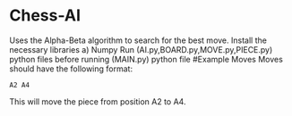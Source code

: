 # Chess-AI

Uses the Alpha-Beta algorithm to search for the best move.
Install the necessary libraries 
a) Numpy
Run (AI.py,BOARD.py,MOVE.py,PIECE.py) python files before running (MAIN.py) python file
#Example Moves
Moves should have the following format:
```
A2 A4
```
This will move the piece from position A2 to A4.
